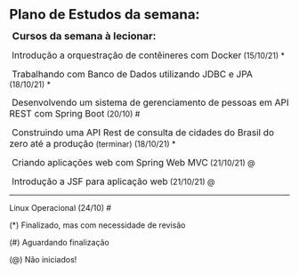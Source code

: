 <font size='5'><b>Plano de Estudos da semana:</b></font>



<font size='4'> <b>Cursos da semana à lecionar:</b></font>

<font size='3'> Introdução a orquestração de contêineres com Docker</font> (15/10/21) *

<font size='3'> Trabalhando com Banco de Dados utilizando JDBC e JPA</font> (18/10/21) *



<font size='3'> Desenvolvendo um sistema de gerenciamento de pessoas em API REST com Spring Boot</font> (20/10) #

<font size='3'> Construindo uma API Rest de consulta de cidades do Brasil do zero até a produção</font> (terminar) (18/10/21) *

<font size='3'> Criando aplicações web com Spring Web MVC</font> (21/10/21) @

<font size='3'> Introdução a JSF para aplicação web</font> (21/10/21) @

--------------------------------------------------------------------------------------------------------------------------------------------------------

Linux Operacional (24/10) #











(*) Finalizado, mas com necessidade de revisão

(#) Aguardando finalização

(@) Não iniciados!
